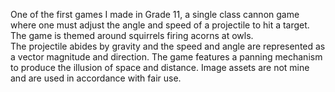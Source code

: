 One of the first games I made in Grade 11, a single class cannon game where one must adjust the angle and speed of a projectile to hit a target. The game is themed around squirrels firing acorns at owls.\
The projectile abides by gravity and the speed and angle are represented as a vector magnitude and direction. The game features a panning mechanism to produce the illusion of space and distance. Image assets are not mine and are used in accordance with fair use.
